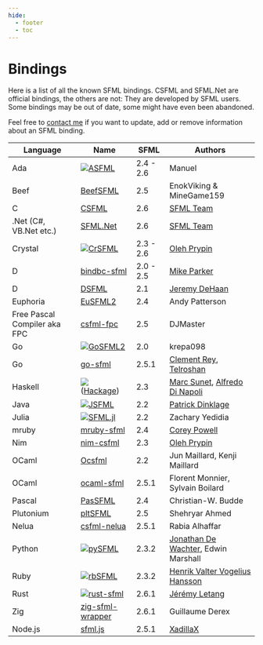 ```yaml
---
hide:
  - footer
  - toc
---
```


# Bindings

Here is a list of all the known SFML bindings. CSFML and SFML.Net are official bindings, the others are not: They are developed by SFML users. Some bindings may be out of date, some might have even been abandoned.

Feel free to [contact me](mailto:webmaster@sfml-dev.org "Contact the webmaster") if you want to update, add or remove information about an SFML binding.

| Language                     | Name                                                                                                                                                   | SFML      | Authors                                                                                               |
|------------------------------|--------------------------------------------------------------------------------------------------------------------------------------------------------|-----------|-------------------------------------------------------------------------------------------------------|
| Ada                          | [![ASFML](https://www.sfml-dev.org/images/bindings/asfml.png)](https://github.com/mgrojo/ASFML)                                                        | 2.4 - 2.6 | Manuel                                                                                                |
| Beef                         | [BeefSFML](https://github.com/MineGame159/BeefSFML)                                                                                                    | 2.5       | EnokViking & MineGame159                                                                              |
| C                            | [CSFML](https://www.sfml-dev.org/download/csfml)                                                                                                       | 2.6       | [SFML Team](mailto:csfml@sfml-dev.org)                                                                |
| .Net (C#, VB.Net etc.)       | [SFML.Net](https://www.sfml-dev.org/download/sfml.net)                                                                                                 | 2.6       | [SFML Team](mailto:sfmlnet@sfml-dev.org)                                                              |
| Crystal                      | [![CrSFML](https://www.sfml-dev.org/images/bindings/crsfml.png)](https://github.com/oprypin/crsfml)                                                    | 2.3 - 2.6 | [Oleh Prypin](mailto:oleh@pryp.in)                                                                    |
| D                            | [bindbc-sfml](https://github.com/BindBC/bindbc-sfml)                                                                                                   | 2.0 - 2.5 | [Mike Parker](mailto:aldacron@gmail.com)                                                              |
| D                            | [DSFML](http://www.dsfml.com/)                                                                                                                         | 2.1       | [Jeremy DeHaan](mailto:dehaan.jeremiah@gmail.com)                                                     |
| Euphoria                     | [EuSFML2](https://github.com/gAndy50/EuSFML2)                                                                                                          | 2.4       | Andy Patterson                                                                                        |
| Free Pascal Compiler aka FPC | [csfml-fpc](https://github.com/DJMaster/csfml-fpc)                                                                                                     | 2.5       | DJMaster                                                                                              |
| Go                           | [![GoSFML2](https://www.sfml-dev.org/images/bindings/gosfml2.png)](https://bitbucket.org/krepa098/gosfml2)                                             | 2.0       | krepa098                                                                                              |
| Go                           | [go-sfml](https://github.com/telroshan/go-sfml)                                                                                                        | 2.5.1     | [Clement Rey](mailto:cr.rey.clement@gmail.com), [Telroshan](mailto:telroshan@gmail.com)               |
| Haskell                      | [![](https://www.sfml-dev.org/images/bindings/hssfml.png)](https://github.com/SFML-haskell/SFML) ([Hackage](https://hackage.haskell.org/package/SFML)) | 2.3       | [Marc Sunet](mailto:jeannekamikaze@gmail.com), [Alfredo Di Napoli](mailto:alfredo.dinapoli@gmail.com) |
| Java                         | [![JSFML](https://www.sfml-dev.org/images/bindings/jsfml.png)](https://jsfml.sfmlprojects.org/)                                                        | 2.2       | [Patrick Dinklage](mailto:pdinklag@gmail.com)                                                         |
| Julia                        | [![SFML.jl](https://www.sfml-dev.org/images/bindings/sfml.jl.png)](https://github.com/zyedidia/SFML.jl)                                                | 2.2       | Zachary Yedidia                                                                                       |
| mruby                        | [mruby-sfml](https://github.com/IceDragon200/mruby-sfml)                                                                                               | 2.4       | [Corey Powell](mailto:mistdragon100@gmail.com)                                                        |
| Nim                          | [nim-csfml](https://github.com/BlaXpirit/nim-csfml)                                                                                                    | 2.3       | [Oleh Prypin](mailto:blaxpirit@gmail.com)                                                             |
| OCaml                        | [Ocsfml](https://github.com/JoeDralliam/Ocsfml)                                                                                                        | 2.2       | Jun Maillard, Kenji Maillard                                                                          |
| OCaml                        | [ocaml-sfml](https://github.com/fccm/ocaml-sfml)                                                                                                       | 2.5.1     | Florent Monnier, Sylvain Boilard                                                                      |
| Pascal                       | [PasSFML](https://github.com/CWBudde/PasSFML)                                                                                                          | 2.4       | Christian-W. Budde                                                                                    |
| Plutonium                    | [pltSFML](https://github.com/shehryar49/pltSFML)                                                                                                       | 2.5       | Shehryar Ahmed                                                                                        |
| Nelua                        | [csfml-nelua](https://github.com/Rabios/nelua-fun/tree/main/csfml)                                                                                     | 2.5.1     | Rabia Alhaffar                                                                                        |
| Python                       | [![pySFML](https://www.sfml-dev.org/images/bindings/python-sfml.png)](https://github.com/Sonkun/python-sfml)                                           | 2.3.2     | [Jonathan De Wachter](mailto:dewachter.jonathan@gmail.com), Edwin Marshall                            |
| Ruby                         | [![rbSFML](https://www.sfml-dev.org/images/bindings/rbsfml.png)](https://github.com/Groogy/rbSFML)                                                     | 2.3.2     | [Henrik Valter Vogelius Hansson](mailto:groogy@groogy.se)                                             |
| Rust                         | [![rust-sfml](https://www.sfml-dev.org/images/bindings/rust-sfml.png)](https://github.com/jeremyletang/rust-sfml)                                      | 2.6.1     | [Jérémy Letang](mailto:letang.jeremy@gmail.com)                                                       |
| Zig                          | [zig-sfml-wrapper](https://github.com/Guigui220D/zig-sfml-wrapper)                                                                                     | 2.6.1     | Guillaume Derex                                                                                       |
| Node.js                      | [sfml.js](https://github.com/XadillaX/node-sfml)                                                                                                       | 2.5.1     | [XadillaX](https://github.com/XadillaX)                                                               |